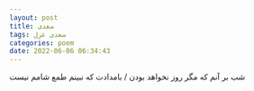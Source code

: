 ```yaml
---
layout: post
title: سعدی
tags: سعدی غزل
categories: poem
date: 2022-06-06 06:34:43
---
```


شب بر آنم که مگر روز نخواهد بودن / بامدادت که نبینم طمع شامم نیست
